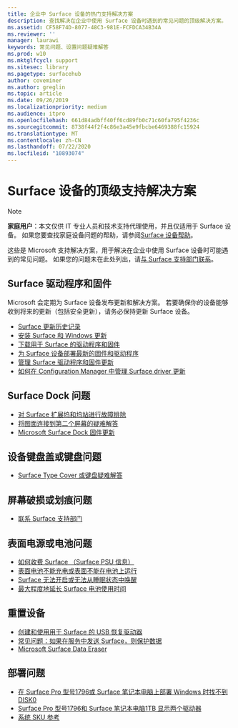 ```yaml
---
title: 企业中 Surface 设备的热门支持解决方案
description: 查找解决在企业中使用 Surface 设备时遇到的常见问题的顶级解决方案。
ms.assetid: CF58F74D-8077-48C3-981E-FCFDCA34B34A
ms.reviewer: ''
manager: laurawi
keywords: 常见问题、设置问题疑难解答
ms.prod: w10
ms.mktglfcycl: support
ms.sitesec: library
ms.pagetype: surfacehub
author: coveminer
ms.author: greglin
ms.topic: article
ms.date: 09/26/2019
ms.localizationpriority: medium
ms.audience: itpro
ms.openlocfilehash: 661d84adbff40ff6cd89fb0c71c60fa795f4236c
ms.sourcegitcommit: 8738f44f2f4c86e3a45e9fbcbe6469388fc15924
ms.translationtype: MT
ms.contentlocale: zh-CN
ms.lasthandoff: 07/22/2020
ms.locfileid: "10893074"
---
```

# Surface 设备的顶级支持解决方案

> [!Note]
> **家庭用户**：本文仅供 IT 专业人员和技术支持代理使用，并且仅适用于 Surface 设备。 如果您要查找家庭设备问题的帮助，请参阅[Surface 设备帮助](https://support.microsoft.com/products/surface-devices)。

这些是 Microsoft 支持解决方案，用于解决在企业中使用 Surface 设备时可能遇到的常见问题。 如果您的问题未在此处列出，请[与 Surface 支持部门联系](contact-surface-support.md?tabs=online)。

##  <a name="surface-drivers-and-firmware"></a>Surface 驱动程序和固件

Microsoft 会定期为 Surface 设备发布更新和解决方案。 若要确保你的设备能够收到将来的更新（包括安全更新），请务必保持更新 Surface 设备。

- [Surface 更新历史记录](https://www.microsoft.com/surface/support/install-update-activate/surface-update-history)
- [安装 Surface 和 Windows 更新](https://www.microsoft.com/surface/support/performance-and-maintenance/install-software-updates-for-surface?os=windows-10&=undefined)
- [下载用于 Surface 的驱动程序和固件](https://support.microsoft.com/help/4023482)
- [为 Surface 设备部署最新的固件和驱动程序](https://docs.microsoft.com/surface/deploy-the-latest-firmware-and-drivers-for-surface-devices)
- [管理 Surface 驱动程序和固件更新](https://docs.microsoft.com/surface/manage-surface-pro-3-firmware-updates)
- [如何在 Configuration Manager 中管理 Surface driver 更新](https://support.microsoft.com/help/4098906)

##  <a name="surface-dock-issues"></a>Surface Dock 问题

- [对 Surface 扩展坞和坞站进行故障排除](https://support.microsoft.com/help/4023468/surface-troubleshoot-surface-dock-and-docking-stations)
- [将图面连接到第二个屏幕的疑难解答](https://support.microsoft.com/help/4023496)
- [Microsoft Surface Dock 固件更新](https://docs.microsoft.com/surface/surface-dock-updater)

##  <a name="device-cover-or-keyboard-issues"></a>设备键盘盖或键盘问题

- [Surface Type Cover 或键盘疑难解答](https://www.microsoft.com/surface/support/hardware-and-drivers/troubleshoot-surface-keyboards)

##  <a name="screen-cracked-or-scratched-issues"></a>屏幕破损或划痕问题

- [联系 Surface 支持部门](contact-surface-support.md?tabs=online)

##  <a name="surface-power-or-battery-issues"></a>表面电源或电池问题

- [如何收费 Surface （Surface PSU 信息）](https://support.microsoft.com/help/4023496)
- [表面电池不能充电或表面不能在电池上运行](https://support.microsoft.com/help/4023536)
- [Surface 无法开启或无法从睡眠状态中唤醒](https://support.microsoft.com/help/4023537)
- [最大程度地延长 Surface 电池使用时间](https://support.microsoft.com/help/4483194)

##  <a name="reset-device"></a>重置设备

- [创建和使用用于 Surface 的 USB 恢复驱动器](https://support.microsoft.com/help/4023512)
- [常见问题：如果在服务中发送 Surface，则保护数据](https://support.microsoft.com/help/4023508)
- [Microsoft Surface Data Eraser](https://docs.microsoft.com/surface/microsoft-surface-data-eraser)

##  <a name="deployment-issues"></a>部署问题

- [在 Surface Pro 型号1796或 Surface 笔记本电脑上部署 Windows 时找不到 DISK0](https://support.microsoft.com/help/4046108)
- [Surface Pro 型号1796和 Surface 笔记本电脑1TB 显示两个驱动器](https://support.microsoft.com/help/4046105)
- [系统 SKU 参考](https://docs.microsoft.com/surface/surface-system-sku-reference)

